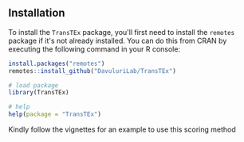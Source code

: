## Installation

To install the `TransTEx` package, you'll first need to install the `remotes` package if it's not already installed. You can do this from CRAN by executing the following command in your R console:

```r
install.packages("remotes")
remotes::install_github("DavuluriLab/TransTEx")

# load package
library(TransTEx)

# help
help(package = "TransTEx")
```

Kindly follow the vignettes for an example to use this scoring method
